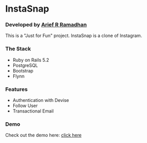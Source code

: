 # InstaSnap
### Developed by [Arief R Ramadhan](https://ariefrizky.com)

This is a "Just for Fun" project. InstaSnap is a clone of Instagram.

### The Stack
* Ruby on Rails 5.2
* PostgreSQL
* Bootstrap
* Flynn

### Features
* Authentication with Devise
* Follow User
* Transactional Email

### Demo
Check out the demo here: [click here](https://instasnap.prototypolab.com)
